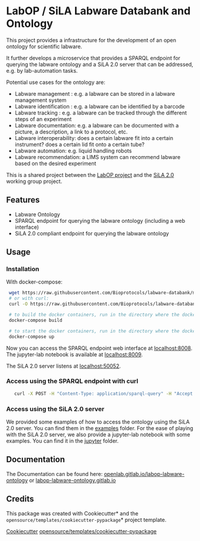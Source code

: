 # LabOP / SiLA Labware Databank and Ontology


This project provides a infrastructure for the development of an open ontology for scientific labware. 

It further develops a microservice that provides a SPARQL endpoint for querying the labware ontology and a SiLA 2.0 server that can be addressed, e.g. by lab-automation tasks.

Potential use cases for the ontology are:

 * Labware management : e.g. a labware can be stored in a labware management system
 * Labware identification : e.g. a labware can be identified by a barcode
 * Labware tracking : e.g. a labware can be tracked through the different steps of an experiment
 * Labware documentation: e.g. a labware can be documented with a picture, a description, a link to a protocol, etc.
 * Labware interoperability: does a certain labware fit into a certain instrument? does a certain lid fit onto a certain tube?
 * Labware automation: e.g. liquid handling robots
 * Labware recommendation: a LIMS system can recommend labware based on the desired experiment


This is a shared project between the [LabOP project](https://bioprotocols.org/) and the [SiLA 2.0](https://www.sila-standard.org/) working group project.

## Features

 * Labware Ontology
 * SPARQL endpoint for querying the labware ontology (including a web interface)
 * SiLA 2.0 compliant endpoint for querying the labware ontology

## Usage

### Installation

With docker-compose:

```bash
 wget https://raw.githubusercontent.com/Bioprotocols/labware-databank/main/docker/docker-compose.yml
 # or with curl:
 curl -O https://raw.githubusercontent.com/Bioprotocols/labware-databank/main/docker/docker-compose.yml

 # to build the docker containers, run in the directory where the docker-compose file is located:
 docker-compose build

 # to start the docker containers, run in the directory where the docker-compose file is located:
 docker-compose up
```

Now you can access the SPARQL endpoint web interface at [localhost:8008](http://localhost:8008/).
The jupyter-lab notebook is available at [localhost:8009](http://localhost:8009/).

The SiLA 2.0 server listens at [localhost:50052](http://localhost:50052/).

### Access using the SPARQL endpoint with curl

```bash
   curl -X POST -H "Content-Type: application/sparql-query" -H "Accept: application/sparql-results+json" --data "SELECT * WHERE { ?s ?p ?o } LIMIT 10" http://localhost:8008/sparql
```


### Access using the SiLA 2.0 server

We provided some examples of how to access the ontology using the SiLA 2.0 server. You can find them in the [examples](examples/) folder.
For the ease of playing with the SiLA 2.0 server, we also provide a jupyter-lab notebook with some examples. You can find it in the [jupyter](jupyter/) folder.

 

## Documentation

The Documentation can be found here: [openlab.gitlab.io/labop-labware-ontology](openlab.gitlab.io/labop-labware-ontology) or [labop-labware-ontology.gitlab.io](labop_labware_ontology.gitlab.io/)


## Credits

This package was created with Cookiecutter* and the `opensource/templates/cookiecutter-pypackage`* project template.

[Cookiecutter](https://github.com/audreyr/cookiecutter )
[opensource/templates/cookiecutter-pypackage](https://gitlab.com/opensourcelab/software-dev/cookiecutter-pypackage) 
